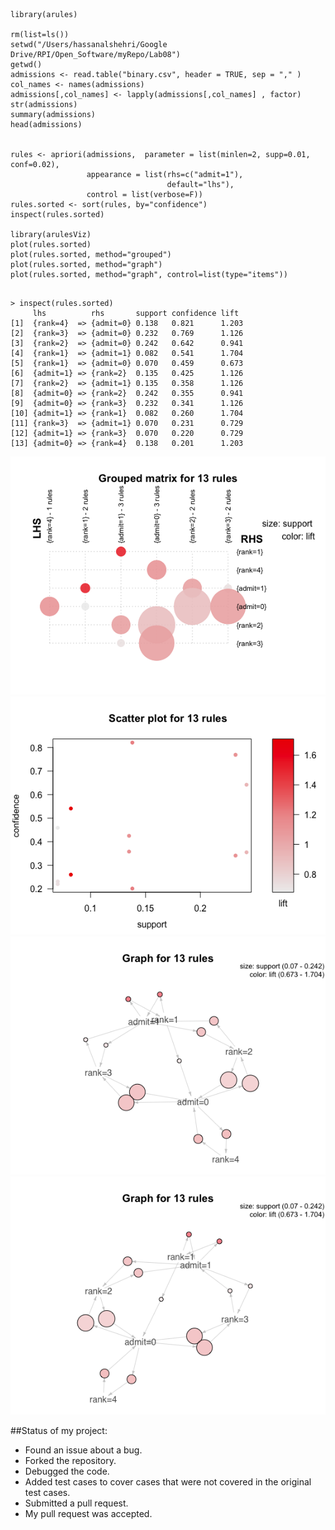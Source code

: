 
```
library(arules)

rm(list=ls()) 
setwd("/Users/hassanalshehri/Google Drive/RPI/Open_Software/myRepo/Lab08")
getwd()
admissions <- read.table("binary.csv", header = TRUE, sep = "," )
col_names <- names(admissions)
admissions[,col_names] <- lapply(admissions[,col_names] , factor)
str(admissions)
summary(admissions)
head(admissions)


rules <- apriori(admissions,  parameter = list(minlen=2, supp=0.01, conf=0.02),
                 appearance = list(rhs=c("admit=1"), 
                                   default="lhs"),
                 control = list(verbose=F))
rules.sorted <- sort(rules, by="confidence")
inspect(rules.sorted)

library(arulesViz)
plot(rules.sorted)
plot(rules.sorted, method="grouped")
plot(rules.sorted, method="graph")
plot(rules.sorted, method="graph", control=list(type="items"))


```

```
> inspect(rules.sorted)
     lhs          rhs       support confidence lift 
[1]  {rank=4}  => {admit=0} 0.138   0.821      1.203 
[2]  {rank=3}  => {admit=0} 0.232   0.769      1.126
[3]  {rank=2}  => {admit=0} 0.242   0.642      0.941
[4]  {rank=1}  => {admit=1} 0.082   0.541      1.704
[5]  {rank=1}  => {admit=0} 0.070   0.459      0.673
[6]  {admit=1} => {rank=2}  0.135   0.425      1.126
[7]  {rank=2}  => {admit=1} 0.135   0.358      1.126
[8]  {admit=0} => {rank=2}  0.242   0.355      0.941 
[9]  {admit=0} => {rank=3}  0.232   0.341      1.126 
[10] {admit=1} => {rank=1}  0.082   0.260      1.704
[11] {rank=3}  => {admit=1} 0.070   0.231      0.729
[12] {admit=1} => {rank=3}  0.070   0.220      0.729
[13] {admit=0} => {rank=4}  0.138   0.201      1.203
```


![Plot](./Rplot.png)
![Plot](./Rplot01.png)
![Plot](./Rplot02.png)
![Plot](./Rplot03.png)


##Status of my project:
- Found an issue about a bug.
- Forked the repository. 
- Debugged the code.
- Added test cases to cover cases that were not covered in the original test cases. 
- Submitted a pull request.
- My pull request was accepted.

